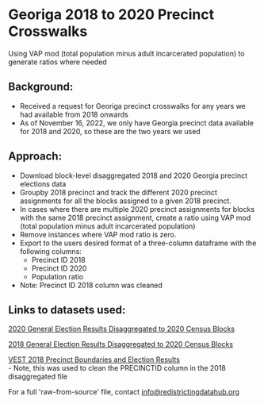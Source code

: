 # Georiga 2018 to 2020 Precinct Crosswalks

Using VAP mod (total population minus adult incarcerated population) to generate ratios where needed

## Background:
- Received a request for Georiga precinct crosswalks for any years we had available from 2018 onwards
- As of November 16, 2022, we only have Georgia precinct data available for 2018 and 2020, so these are the two years we used

## Approach:
- Download block-level disaggregated 2018 and 2020 Georgia precinct elections data
- Groupby 2018 precinct and track the different 2020 precinct assignments for all the blocks assigned to a given 2018 precinct.
- In cases where there are multiple 2020 precinct assignments for blocks with the same 2018 precinct assignment, create a ratio using VAP mod (total population minus adult incarcerated population)
- Remove instances where VAP mod ratio is zero.
- Export to the users desired format of a three-column dataframe with the following columns:
    - Precinct ID 2018
    - Precinct ID 2020
    - Population ratio
- Note: Precinct ID 2018 column was cleaned

## Links to datasets used:
[2020 General Election Results Disaggregated to 2020 Census Blocks](https://redistrictingdatahub.org/dataset/georgia-2020-general-election-results-disaggregated-to-the-2020-block/)

[2018 General Election Results Disaggregated to 2020 Census Blocks](https://redistrictingdatahub.org/dataset/georgia-2018-general-election-results-disaggregated-to-the-2020-block/)

[VEST 2018 Precinct Boundaries and Election Results](https://redistrictingdatahub.org/dataset/vest-2018-georgia-precinct-and-election-results/)  
    - Note, this was used to clean the PRECINCTID column in the 2018 disaggregated file

For a full 'raw-from-source' file, contact info@redistrictingdatahub.org
